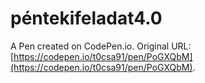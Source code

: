 # péntekifeladat4.0

A Pen created on CodePen.io. Original URL: [https://codepen.io/t0csa91/pen/PoGXQbM](https://codepen.io/t0csa91/pen/PoGXQbM).


